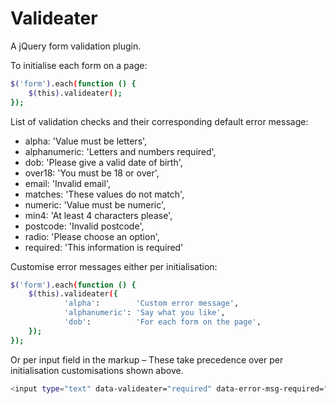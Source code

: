 # Valideater

A jQuery form validation plugin.

To initialise each form on a page:

```sh
$('form').each(function () {
	$(this).valideater();
});
```

List of validation checks and their corresponding default error message:

* alpha:			'Value must be letters',
* alphanumeric:	'Letters and numbers required',
* dob:			'Please give a valid date of birth',
* over18:			'You must be 18 or over',
* email:			'Invalid email',
* matches:		'These values do not match',
* numeric:		'Value must be numeric',
* min4:			'At least 4 characters please',
* postcode:		'Invalid postcode',
* radio:			'Please choose an option',
* required:		'This information is required'


Customise error messages either per initialisation:

```sh
$('form').each(function () {
	$(this).valideater({
			'alpha':		'Custom error message',
			'alphanumeric':	'Say what you like',
			'dob':			'For each form on the page',
	});
});
```

Or per input field in the markup – These take precedence over per initialisation customisations shown above.
```sh
<input type="text" data-valideater="required" data-error-msg-required="My unique error msg">
```
